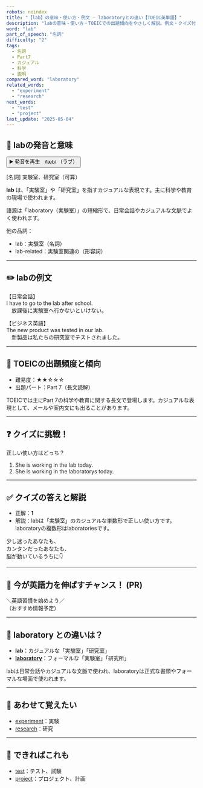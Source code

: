 ```yaml
---
robots: noindex
title: "【lab】の意味・使い方・例文 ― laboratoryとの違い【TOEIC英単語】"
description: "labの意味・使い方・TOEICでの出題傾向をやさしく解説。例文・クイズ付きでlaboratoryとの違いもわかりやすく学べます。"
word: "lab"
part_of_speech: "名詞"
difficulty: "2"
tags:
  - 名詞
  - Part7
  - カジュアル
  - 科学
  - 説明
compared_word: "laboratory"
related_words:
  - "experiment"
  - "research"
next_words:
  - "test"
  - "project"
last_update: "2025-05-04"
---
```


## 🔰 labの発音と意味

<button class="play-audio" onclick="playTTS('lab')">
  <span class="play-audio-main">
    ▶️ 発音を再生　/læb/
  </span>
  <span class="play-audio-sub">
    （ラブ）
  </span>
</button>

[名詞] 実験室、研究室（可算）

**lab** は、「実験室」や「研究室」を指すカジュアルな表現です。主に科学や教育の現場で使われます。

語源は「laboratory（実験室）」の短縮形で、日常会話やカジュアルな文脈でよく使われます。

他の品詞：  
- lab：実験室（名詞）
- lab-related：実験室関連の（形容詞）

---

## ✏️ labの例文

【日常会話】  
I have to go to the lab after school.  
　放課後に実験室へ行かないといけない。

【ビジネス英語】  
The new product was tested in our lab.  
　新製品は私たちの研究室でテストされました。

---

## 🎯 TOEICの出題頻度と傾向

- 難易度：★★☆☆☆
- 出題パート：Part 7（長文読解）

TOEICでは主にPart 7の科学や教育に関する長文で登場します。カジュアルな表現として、メールや案内文にも出ることがあります。

---

## ❓ クイズに挑戦！

正しい使い方はどっち？

1. She is working in the lab today.  
2. She is working in the laboratorys today.

---

## ✅ クイズの答えと解説

- 正解：**1**
- 解説：labは「実験室」のカジュアルな単数形で正しい使い方です。laboratoryの複数形はlaboratoriesです。

少し迷ったあなたも、  
カンタンだったあなたも、  
脳が動いているうちに👇️

---

## 🚀 今が英語力を伸ばすチャンス！ (PR)

<div class="info-center">
＼英語習慣を始めよう／<br>  
（おすすめ情報予定）
</div>

---

## 🤔  laboratory との違いは？

- **lab**：カジュアルな「実験室」「研究室」
- **[laboratory](/word/laboratory)**：フォーマルな「実験室」「研究所」

labは日常会話やカジュアルな文脈で使われ、laboratoryは正式な書類やフォーマルな場面で使われます。

---

## 🧩 あわせて覚えたい

- [experiment](/word/experiment)：実験
- [research](/word/research)：研究

---

## 📖 できればこれも

- [test](/word/test)：テスト、試験
- [project](/word/project)：プロジェクト、計画

<!-- cvid: aid42_bid13 -->
